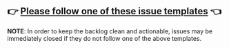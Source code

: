 ## 👉 [Please follow one of these issue templates](https://github.com/monadicus/snarkops/issues/new/choose) 👈

**NOTE**: In order to keep the backlog clean and actionable, issues may be immediately closed if they do not follow one of the above templates.
